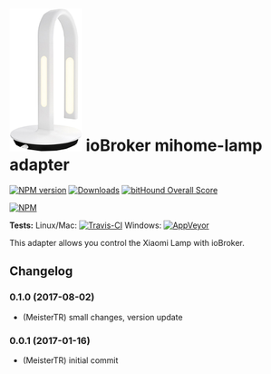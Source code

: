 ![Logo](admin/mihome-lamp.png)
ioBroker mihome-lamp adapter
=================

[![NPM version](http://img.shields.io/npm/v/ioBroker.mihome-lamp.svg)](https://www.npmjs.com/package/ioBroker.mihome-lamp)
[![Downloads](https://img.shields.io/npm/dm/ioBroker.mihome-lamp.svg)](https://www.npmjs.com/package/ioBroker.mihome-lamp)
[![bitHound Overall Score](https://www.bithound.io/github/MeisterTR/ioBroker.mihome-lamp/badges/score.svg)](https://www.bithound.io/github/MeisterTR/ioBroker.mihome-lamp)

[![NPM](https://nodei.co/npm/ioBroker.mihome-lamp.png?downloads=true)](https://nodei.co/npm/ioBroker.mihome-lamp/)

**Tests:** Linux/Mac: [![Travis-CI](https://api.travis-ci.org/MeisterTR/ioBroker.mihome-lamp.svg?branch=master)](https://travis-ci.org/MeisterTR/ioBroker.mihome-lamp)
Windows: [![AppVeyor](https://ci.appveyor.com/api/projects/status/github/MeisterTR/ioBroker.mihome-lamp?branch=master&svg=true)](https://ci.appveyor.com/project/MeisterTR/ioBroker.mihome-lamp/)


This adapter allows you control the Xiaomi Lamp with ioBroker.



## Changelog
### 0.1.0 (2017-08-02)
* (MeisterTR) small changes, version update
### 0.0.1 (2017-01-16)
* (MeisterTR) initial commit
